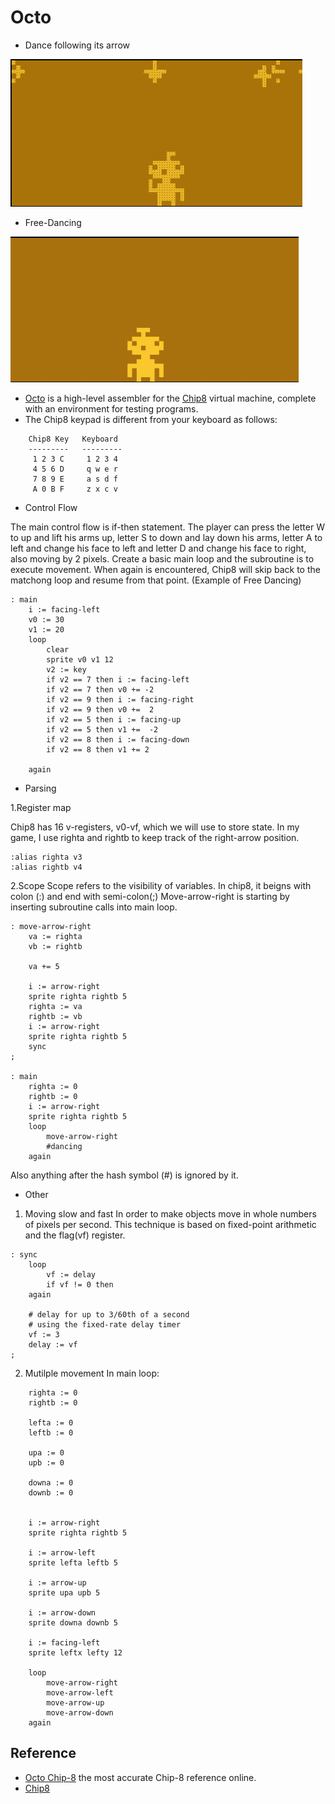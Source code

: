 Octo
====
- Dance following its arrow

![Dance following its arrow](https://github.com/jieren123/Octo_project/blob/master/gif/dancing_1.gif)
- Free-Dancing

![Dancing~ Dancing~ Dancing~](https://github.com/jieren123/Octo_project/blob/master/gif/dancing_2.gif)

- [Octo](http://johnearnest.github.io/Octo/) is a high-level assembler for the [Chip8](http://mattmik.com/chip8.html) virtual machine, complete with an environment for testing programs. 
- The Chip8 keypad is different from your keyboard as follows:
```
	Chip8 Key   Keyboard
	---------   ---------
	 1 2 3 C     1 2 3 4
	 4 5 6 D     q w e r
	 7 8 9 E     a s d f
	 A 0 B F     z x c v
```

- Control Flow

The main control flow is if-then statement. 
The player can press the letter W to up and lift his arms up, letter S to down and lay down his arms, letter A to left and change his face to left and letter D and change his face to right, also moving by 2 pixels. 
Create a basic main loop and the subroutine is to execute movement. When again is encountered, Chip8 will skip back to the matchong loop and resume from that point.
(Example of Free Dancing)
```
: main	
	i := facing-left 
	v0 := 30
	v1 := 20
	loop
		clear
		sprite v0 v1 12
		v2 := key
		if v2 == 7 then i := facing-left 
		if v2 == 7 then v0 += -2 
		if v2 == 9 then i := facing-right 
		if v2 == 9 then v0 +=  2
		if v2 == 5 then i := facing-up 
		if v2 == 5 then v1 +=  -2
		if v2 == 8 then i := facing-down 
		if v2 == 8 then v1 += 2 

	again
```

- Parsing 

1.Register map

Chip8 has 16 v-registers, v0-vf, which we will use to store state. In my game, I use righta and rightb to keep track of the right-arrow position.
```
:alias righta v3
:alias rightb v4
```

2.Scope
Scope refers to the visibility of variables.
In chip8, it beigns with colon (:) and end with semi-colon(;)  Move-arrow-right is starting by inserting subroutine calls into main loop.
```
: move-arrow-right
	va := righta
	vb := rightb 
	
	va += 5 
	
	i := arrow-right
	sprite righta rightb 5
	righta := va
	rightb := vb
	i := arrow-right
	sprite righta rightb 5
	sync
;

: main 
	righta := 0
	rightb := 0
	i := arrow-right
	sprite righta rightb 5
	loop 
		move-arrow-right
		#dancing
	again

```
Also anything after the hash symbol (#) is ignored by it.

- Other 

1. Moving slow and fast 
In order to make objects move in whole numbers of pixels per second. This technique is based on fixed-point arithmetic and the flag(vf) register. 

```
: sync
	loop
		vf := delay
		if vf != 0 then
	again

	# delay for up to 3/60th of a second
	# using the fixed-rate delay timer
	vf := 3
	delay := vf
;
```

2. Mutilple movement 
In main loop:
```
	righta := 0
	rightb := 0

	lefta := 0
	leftb := 0

	upa := 0
	upb := 0

	downa := 0
	downb := 0


	i := arrow-right
	sprite righta rightb 5
	
	i := arrow-left
	sprite lefta leftb 5

	i := arrow-up
	sprite upa upb 5

	i := arrow-down
	sprite downa downb 5

	i := facing-left 
	sprite leftx lefty 12
	
	loop 
		move-arrow-right
		move-arrow-left
		move-arrow-up
		move-arrow-down
	again
```


## Reference 

- [Octo Chip-8](https://github.com/JohnEarnest/Octo) the most accurate Chip-8 reference online.
- [Chip8](http://mattmik.com/chip8.html)
